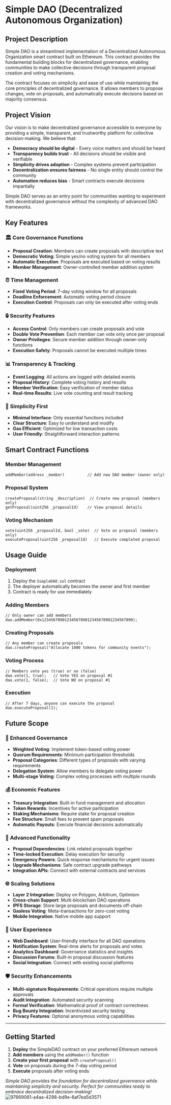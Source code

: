 # Simple DAO (Decentralized Autonomous Organization)

## Project Description

Simple DAO is a streamlined implementation of a Decentralized Autonomous Organization smart contract built on Ethereum. This contract provides the fundamental building blocks for decentralized governance, enabling communities to make collective decisions through transparent proposal creation and voting mechanisms.

The contract focuses on simplicity and ease of use while maintaining the core principles of decentralized governance. It allows members to propose changes, vote on proposals, and automatically execute decisions based on majority consensus.

## Project Vision

Our vision is to make decentralized governance accessible to everyone by providing a simple, transparent, and trustworthy platform for collective decision-making. We believe that:

- **Democracy should be digital** - Every voice matters and should be heard
- **Transparency builds trust** - All decisions should be visible and verifiable
- **Simplicity drives adoption** - Complex systems prevent participation
- **Decentralization ensures fairness** - No single entity should control the community
- **Automation reduces bias** - Smart contracts execute decisions impartially

Simple DAO serves as an entry point for communities wanting to experiment with decentralized governance without the complexity of advanced DAO frameworks.

## Key Features

### 🏛️ **Core Governance Functions**
- **Proposal Creation**: Members can create proposals with descriptive text
- **Democratic Voting**: Simple yes/no voting system for all members
- **Automatic Execution**: Proposals are executed based on voting results
- **Member Management**: Owner-controlled member addition system

### ⏰ **Time Management**
- **Fixed Voting Period**: 7-day voting window for all proposals
- **Deadline Enforcement**: Automatic voting period closure
- **Execution Control**: Proposals can only be executed after voting ends

### 🔒 **Security Features**
- **Access Control**: Only members can create proposals and vote
- **Double Vote Prevention**: Each member can vote only once per proposal
- **Owner Privileges**: Secure member addition through owner-only functions
- **Execution Safety**: Proposals cannot be executed multiple times

### 📊 **Transparency & Tracking**
- **Event Logging**: All actions are logged with detailed events
- **Proposal History**: Complete voting history and results
- **Member Verification**: Easy verification of member status
- **Real-time Results**: Live vote counting and result tracking

### 🎯 **Simplicity First**
- **Minimal Interface**: Only essential functions included
- **Clear Structure**: Easy to understand and modify
- **Gas Efficient**: Optimized for low transaction costs
- **User Friendly**: Straightforward interaction patterns

## Smart Contract Functions

### **Member Management**
```solidity
addMember(address _member)          // Add new DAO member (owner only)
```

### **Proposal System**
```solidity
createProposal(string _description)  // Create new proposal (members only)
getProposal(uint256 _proposalId)    // View proposal details
```

### **Voting Mechanism**
```solidity
vote(uint256 _proposalId, bool _vote)  // Vote on proposal (members only)
executeProposal(uint256 _proposalId)   // Execute completed proposal
```

## Usage Guide

### **Deployment**
1. Deploy the `SimpleDAO.sol` contract
2. The deployer automatically becomes the owner and first member
3. Contract is ready for use immediately

### **Adding Members**
```solidity
// Only owner can add members
dao.addMember(0x1234567890123456789012345678901234567890);
```

### **Creating Proposals**
```solidity
// Any member can create proposals
dao.createProposal("Allocate 1000 tokens for community events");
```

### **Voting Process**
```solidity
// Members vote yes (true) or no (false)
dao.vote(1, true);   // Vote YES on proposal #1
dao.vote(1, false);  // Vote NO on proposal #1
```

### **Execution**
```solidity
// After 7 days, anyone can execute the proposal
dao.executeProposal(1);
```

## Future Scope

### 🚀 **Enhanced Governance**
- **Weighted Voting**: Implement token-based voting power
- **Quorum Requirements**: Minimum participation thresholds
- **Proposal Categories**: Different types of proposals with varying requirements
- **Delegation System**: Allow members to delegate voting power
- **Multi-stage Voting**: Complex voting processes with multiple rounds

### 💰 **Economic Features**
- **Treasury Integration**: Built-in fund management and allocation
- **Token Rewards**: Incentives for active participation
- **Staking Mechanisms**: Require stake for proposal creation
- **Fee Structure**: Small fees to prevent spam proposals
- **Automatic Payouts**: Execute financial decisions automatically

### 🔧 **Advanced Functionality**
- **Proposal Dependencies**: Link related proposals together
- **Time-locked Execution**: Delay execution for security
- **Emergency Powers**: Quick response mechanisms for urgent issues
- **Upgrade Mechanisms**: Safe contract upgrade pathways
- **Integration APIs**: Connect with external contracts and services

### 🌐 **Scaling Solutions**
- **Layer 2 Integration**: Deploy on Polygon, Arbitrum, Optimism
- **Cross-chain Support**: Multi-blockchain DAO operations
- **IPFS Storage**: Store large proposals and documents off-chain
- **Gasless Voting**: Meta-transactions for zero-cost voting
- **Mobile Integration**: Native mobile app support

### 👥 **User Experience**
- **Web Dashboard**: User-friendly interface for all DAO operations
- **Notification System**: Real-time alerts for proposals and votes
- **Analytics Dashboard**: Governance statistics and insights
- **Discussion Forums**: Built-in proposal discussion features
- **Social Integration**: Connect with existing social platforms

### 🛡️ **Security Enhancements**
- **Multi-signature Requirements**: Critical operations require multiple approvals
- **Audit Integration**: Automated security scanning
- **Formal Verification**: Mathematical proof of contract correctness
- **Bug Bounty Integration**: Incentivized security testing
- **Privacy Features**: Optional anonymous voting capabilities

---

## Getting Started

1. **Deploy** the SimpleDAO contract on your preferred Ethereum network
2. **Add members** using the `addMember()` function
3. **Create your first proposal** with `createProposal()`
4. **Vote** on proposals during the 7-day voting period
5. **Execute** proposals after voting ends

*Simple DAO provides the foundation for decentralized governance while maintaining simplicity and security. Perfect for communities ready to embrace decentralized decision-making!*
![97669081-a4aa-4298-bd9e-6af7ea5d3571](https://github.com/user-attachments/assets/9033653f-b948-4ba1-801b-8e406fa964bf)

